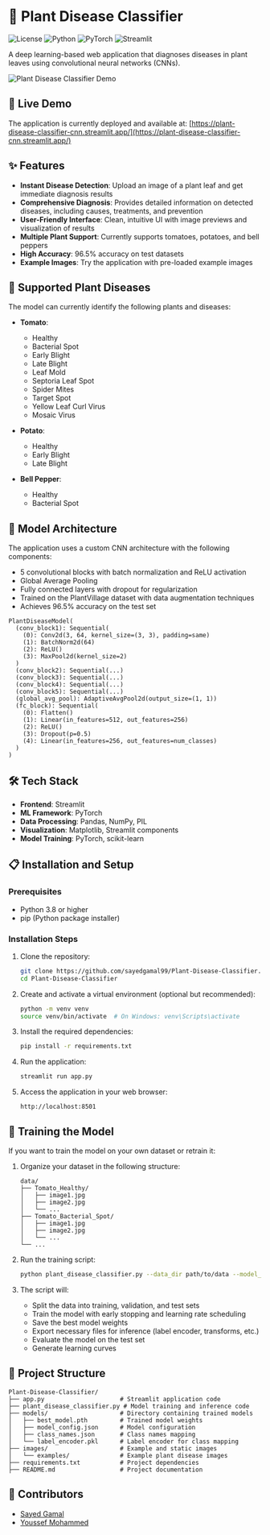 # 🌿 Plant Disease Classifier

![License](https://img.shields.io/badge/license-MIT-blue.svg)
![Python](https://img.shields.io/badge/python-3.8%2B-blue)
![PyTorch](https://img.shields.io/badge/PyTorch-2.0%2B-orange)
![Streamlit](https://img.shields.io/badge/Streamlit-1.20%2B-red)

A deep learning-based web application that diagnoses diseases in plant leaves using convolutional neural networks (CNNs).

![Plant Disease Classifier Demo](https://your-repo-url/images/demo.gif)

## 🚀 Live Demo

The application is currently deployed and available at:
[https://plant-disease-classifier-cnn.streamlit.app/](https://plant-disease-classifier-cnn.streamlit.app/)

## ✨ Features

- **Instant Disease Detection**: Upload an image of a plant leaf and get immediate diagnosis results
- **Comprehensive Diagnosis**: Provides detailed information on detected diseases, including causes, treatments, and prevention
- **User-Friendly Interface**: Clean, intuitive UI with image previews and visualization of results
- **Multiple Plant Support**: Currently supports tomatoes, potatoes, and bell peppers
- **High Accuracy**: 96.5% accuracy on test datasets
- **Example Images**: Try the application with pre-loaded example images

## 🧪 Supported Plant Diseases

The model can currently identify the following plants and diseases:

- **Tomato**:
  - Healthy
  - Bacterial Spot
  - Early Blight
  - Late Blight
  - Leaf Mold
  - Septoria Leaf Spot
  - Spider Mites
  - Target Spot
  - Yellow Leaf Curl Virus
  - Mosaic Virus

- **Potato**:
  - Healthy
  - Early Blight
  - Late Blight

- **Bell Pepper**:
  - Healthy
  - Bacterial Spot

## 🔧 Model Architecture

The application uses a custom CNN architecture with the following components:

- 5 convolutional blocks with batch normalization and ReLU activation
- Global Average Pooling
- Fully connected layers with dropout for regularization
- Trained on the PlantVillage dataset with data augmentation techniques
- Achieves 96.5% accuracy on the test set

```
PlantDiseaseModel(
  (conv_block1): Sequential(
    (0): Conv2d(3, 64, kernel_size=(3, 3), padding=same)
    (1): BatchNorm2d(64)
    (2): ReLU()
    (3): MaxPool2d(kernel_size=2)
  )
  (conv_block2): Sequential(...)
  (conv_block3): Sequential(...)
  (conv_block4): Sequential(...)
  (conv_block5): Sequential(...)
  (global_avg_pool): AdaptiveAvgPool2d(output_size=(1, 1))
  (fc_block): Sequential(
    (0): Flatten()
    (1): Linear(in_features=512, out_features=256)
    (2): ReLU()
    (3): Dropout(p=0.5)
    (4): Linear(in_features=256, out_features=num_classes)
  )
)
```

## 🛠️ Tech Stack

- **Frontend**: Streamlit
- **ML Framework**: PyTorch
- **Data Processing**: Pandas, NumPy, PIL
- **Visualization**: Matplotlib, Streamlit components
- **Model Training**: PyTorch, scikit-learn

## 📋 Installation and Setup

### Prerequisites
- Python 3.8 or higher
- pip (Python package installer)

### Installation Steps

1. Clone the repository:
   ```bash
   git clone https://github.com/sayedgamal99/Plant-Disease-Classifier.git
   cd Plant-Disease-Classifier
   ```

2. Create and activate a virtual environment (optional but recommended):
   ```bash
   python -m venv venv
   source venv/bin/activate  # On Windows: venv\Scripts\activate
   ```

3. Install the required dependencies:
   ```bash
   pip install -r requirements.txt
   ```

4. Run the application:
   ```bash
   streamlit run app.py
   ```

5. Access the application in your web browser:
   ```
   http://localhost:8501
   ```

## 🚂 Training the Model

If you want to train the model on your own dataset or retrain it:

1. Organize your dataset in the following structure:
   ```
   data/
   ├── Tomato_Healthy/
   │   ├── image1.jpg
   │   ├── image2.jpg
   │   └── ...
   ├── Tomato_Bacterial_Spot/
   │   ├── image1.jpg
   │   ├── image2.jpg
   │   └── ...
   └── ...
   ```

2. Run the training script:
   ```bash
   python plant_disease_classifier.py --data_dir path/to/data --model_path models/best_model.pth --batch_size 32 --epochs 30 --lr 0.001
   ```

3. The script will:
   - Split the data into training, validation, and test sets
   - Train the model with early stopping and learning rate scheduling
   - Save the best model weights
   - Export necessary files for inference (label encoder, transforms, etc.)
   - Evaluate the model on the test set
   - Generate learning curves

## 📁 Project Structure

```
Plant-Disease-Classifier/
├── app.py                     # Streamlit application code
├── plant_disease_classifier.py # Model training and inference code
├── models/                    # Directory containing trained models
│   ├── best_model.pth         # Trained model weights
│   ├── model_config.json      # Model configuration
│   ├── class_names.json       # Class names mapping
│   └── label_encoder.pkl      # Label encoder for class mapping
├── images/                    # Example and static images
│   └── examples/              # Example plant disease images
├── requirements.txt           # Project dependencies
├── README.md                  # Project documentation
```

## 👥 Contributors

- [Sayed Gamal](https://github.com/sayedgamal99)
- [Youssef Mohammed](https://github.com/youssef47048)
